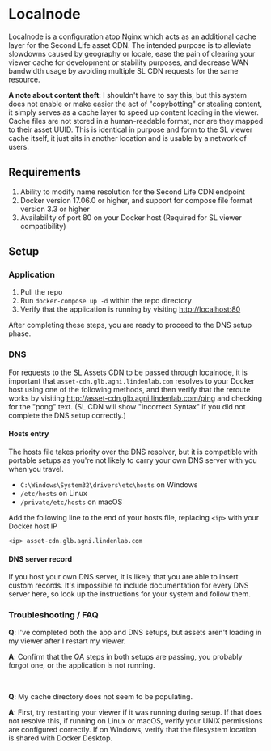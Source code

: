 # Localnode

Localnode is a configuration atop Nginx which acts as an additional cache layer for the Second Life asset CDN. The intended purpose is to alleviate slowdowns caused by geography or locale, ease the pain of clearing your viewer cache for development or stability purposes, and decrease WAN bandwidth usage by avoiding multiple SL CDN requests for the same resource.

**A note about content theft**: I shouldn't have to say this, but this system does not enable or make easier the act of "copybotting" or stealing content, it simply serves as a cache layer to speed up content loading in the viewer. Cache files are not stored in a human-readable format, nor are they mapped to their asset UUID. This is identical in purpose and form to the SL viewer cache itself, it just sits in another location and is usable by a network of users.

## Requirements

1. Ability to modify name resolution for the Second Life CDN endpoint
2. Docker version 17.06.0 or higher, and support for compose file format version 3.3 or higher
3. Availability of port 80 on your Docker host (Required for SL viewer compatibility)

## Setup

### Application

1. Pull the repo
2. Run `docker-compose up -d` within the repo directory
3. Verify that the application is running by visiting <http://localhost:80>

After completing these steps, you are ready to proceed to the DNS setup phase.

### DNS

For requests to the SL Assets CDN to be passed through localnode, it is important that `asset-cdn.glb.agni.lindenlab.com` resolves to your Docker host using one of the following methods, and then verify that the reroute works by visiting <http://asset-cdn.glb.agni.lindenlab.com/ping> and checking for the "pong" text. (SL CDN will show "Incorrect Syntax" if you did not complete the DNS setup correctly.)

#### Hosts entry

The hosts file takes priority over the DNS resolver, but it is compatible with portable setups as you're not likely to carry your own DNS server with you when you travel.

- `C:\Windows\System32\drivers\etc\hosts` on Windows
- `/etc/hosts` on Linux
- `/private/etc/hosts` on macOS

Add the following line to the end of your hosts file, replacing `<ip>` with your Docker host IP

`<ip> asset-cdn.glb.agni.lindenlab.com`

#### DNS server record

If you host your own DNS server, it is likely that you are able to insert custom records. It's impossible to include documentation for every DNS server here, so look up the instructions for your system and follow them.

### Troubleshooting / FAQ

**Q**: I've completed both the app and DNS setups, but assets aren't loading in my viewer after I restart my viewer.

**A**: Confirm that the QA steps in both setups are passing, you probably forgot one, or the application is not running.

&nbsp;

**Q**: My cache directory does not seem to be populating.

**A**: First, try restarting your viewer if it was running during setup. If that does not resolve this, if running on Linux or macOS, verify your UNIX permissions are configured correctly. If on Windows, verify that the filesystem location is shared with Docker Desktop.
